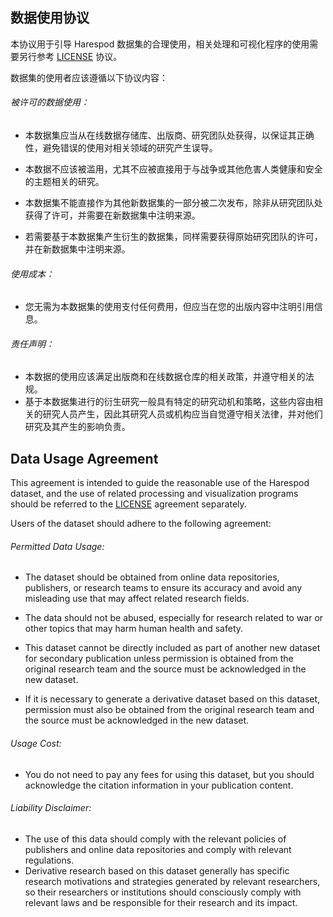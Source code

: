 ## 数据使用协议

本协议用于引导 Harespod 数据集的合理使用，相关处理和可视化程序的使用需要另行参考 [LICENSE](https://github.com/oca-john/Harespod/blob/main/LICENSE "LICENSE") 协议。

数据集的使用者应该遵循以下协议内容：

###### 被许可的数据使用：

- 本数据集应当从在线数据存储库、出版商、研究团队处获得，以保证其正确性，避免错误的使用对相关领域的研究产生误导。
  
- 本数据不应该被滥用，尤其不应被直接用于与战争或其他危害人类健康和安全的主题相关的研究。
  
- 本数据集不能直接作为其他新数据集的一部分被二次发布，除非从研究团队处获得了许可，并需要在新数据集中注明来源。
  
- 若需要基于本数据集产生衍生的数据集，同样需要获得原始研究团队的许可，并在新数据集中注明来源。

###### 使用成本：

- 您无需为本数据集的使用支付任何费用，但应当在您的出版内容中注明引用信息。

###### 责任声明：

- 本数据的使用应该满足出版商和在线数据仓库的相关政策，并遵守相关的法规。
- 基于本数据集进行的衍生研究一般具有特定的研究动机和策略，这些内容由相关的研究人员产生，因此其研究人员或机构应当自觉遵守相关法律，并对他们研究及其产生的影响负责。

## Data Usage Agreement

This agreement is intended to guide the reasonable use of the Harespod dataset, and the use of related processing and visualization programs should be referred to the [LICENSE](https://github.com/oca-john/Harespod/blob/main/LICENSE "LICENSE") agreement separately.

Users of the dataset should adhere to the following agreement:

###### Permitted Data Usage:

- The dataset should be obtained from online data repositories, publishers, or research teams to ensure its accuracy and avoid any misleading use that may affect related research fields.
  
- The data should not be abused, especially for research related to war or other topics that may harm human health and safety.
  
- This dataset cannot be directly included as part of another new dataset for secondary publication unless permission is obtained from the original research team and the source must be acknowledged in the new dataset.
  
- If it is necessary to generate a derivative dataset based on this dataset, permission must also be obtained from the original research team and the source must be acknowledged in the new dataset.

###### Usage Cost:

- You do not need to pay any fees for using this dataset, but you should acknowledge the citation information in your publication content.

###### Liability Disclaimer:

- The use of this data should comply with the relevant policies of publishers and online data repositories and comply with relevant regulations.
- Derivative research based on this dataset generally has specific research motivations and strategies generated by relevant researchers, so their researchers or institutions should consciously comply with relevant laws and be responsible for their research and its impact.
